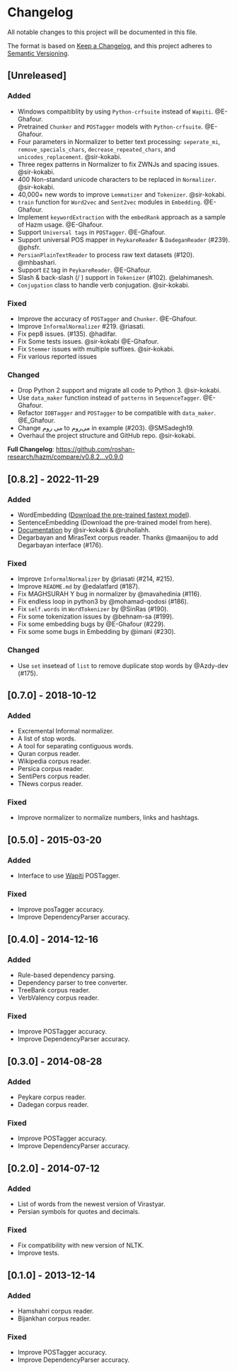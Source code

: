 # Changelog

All notable changes to this project will be documented in this file.

The format is based on [Keep a Changelog](https://keepachangelog.com/en/1.1.0/),
and this project adheres to [Semantic Versioning](https://semver.org/spec/v2.0.0.html).

## [Unreleased]

### Added
- Windows compaitiblity by using `Python-crfsuite` instead of `Wapiti`. @E-Ghafour.
- Pretrained `Chunker` and `POSTagger` models with `Python-crfsuite`. @E-Ghafour.
- Four parameters in Normalizer to better text processing: `seperate_mi`, `remove_specials_chars`, `decrease_repeated_chars`, and `unicodes_replacement`. @sir-kokabi.
- Three regex patterns in Normalizer to fix ZWNJs and spacing issues. @sir-kokabi.
- 400 Non-standard unicode characters to be replaced in `Normalizer`. @sir-kokabi.
- 40,000+ new words to improve `Lemmatizer` and `Tokenizer`. @sir-kokabi.
- `train` function for `Word2vec` and `Sent2vec` modules in `Embedding`. @E-Ghafour.
- Implement `keywordExtraction` with the `embedRank` approach as a sample of Hazm usage. @E-Ghafour.
- Support `Universal tags` in `POSTagger`. @E-Ghafour.
- Support universal POS mapper in `PeykareReader` & `DadeganReader` (#239). @phsfr.
- `PersianPlainTextReader` to process raw text datasets (#120). @mhbashari.
- Support `EZ` tag in `PeykareReader`. @E-Ghafour.
- Slash & back-slash (/ \) support in `Tokenizer` (#102). @elahimanesh.
- `Conjugation` class to handle verb conjugation. @sir-kokabi.

### Fixed
- Improve the accuracy of `POSTagger` and `Chunker`. @E-Ghafour.
- Improve `InformalNormalizer` #219. @riasati.
- Fix pep8 issues. (#135). @hadifar.
- Fix Some tests issues. @sir-kokabi @E-Ghafour.
- Fix `Stemmer` issues with multiple suffixes. @sir-kokabi.
- Fix various reported issues

### Changed
- Drop Python 2 support and migrate all code to Python 3. @sir-kokabi.
- Use `data_maker` function instead of `patterns` in `SequenceTagger`. @E-Ghafour.
- Refactor `IOBTagger` and `POSTagger` to be compatible with `data_maker`. @E_Ghafour.
- Change می روم to می‌روم in example (#203). @SMSadegh19.
- Overhaul the project structure and GitHub repo. @sir-kokabi.

**Full Changelog**: https://github.com/roshan-research/hazm/compare/v0.8.2...v0.9.0

## [0.8.2] - 2022-11-29

### Added

- WordEmbedding ([Download the pre-trained fastext model](https://mega.nz/file/GqZUlbpS#XRYP5FHbPK2LnLZ8IExrhrw3ZQ-jclNSVCz59uEhrxY)).
- SentenceEmbedding (Download the pre-trained model from here).
- [Documentation](https://www.roshan-ai.ir/hazm/docs/) by @sir-kokabi & @ruhollahh.
- Degarbayan and MirasText corpus reader. Thanks @maanijou to add Degarbayan interface (#176).

### Fixed

- Improve `InformalNormalizer` by @riasati (#214, #215).
- Improve `README.md` by @edalatfard (#187).
- Fix MAGHSURAH Y bug in normalizer by @mavahedinia (#116).
- Fix endless loop in python3 by @mohamad-qodosi (#186).
- Fix `self.words` in `WordTokenizer` by @SinRas (#190).
- Fix some tokenization issues by @behnam-sa (#199).
- Fix some embedding bugs by @E-Ghafour (#229).
- Fix some some bugs in Embedding by @imani (#230).

### Changed

- Use `set` insetead of `list` to remove duplicate stop words by @Azdy-dev (#175).

## [0.7.0] - 2018-10-12

### Added

- Excremental Informal normalizer.
- A list of stop words.
- A tool for separating contiguous words.
- Quran corpus reader.
- Wikipedia corpus reader.
- Persica corpus reader.
- SentiPers corpus reader.
- TNews corpus reader.

### Fixed

- Improve normalizer to normalize numbers, links and hashtags.

## [0.5.0] - 2015-03-20

### Added

- Interface to use [Wapiti](https://wapiti.limsi.fr/) POSTagger.

### Fixed

- Improve posTagger accuracy.
- Improve DependencyParser accuracy.


## [0.4.0] - 2014-12-16

### Added
- Rule-based dependency parsing.
- Dependency parser to tree converter.
- TreeBank corpus reader.
- VerbValency corpus reader.

### Fixed

- Improve POSTagger accuracy.
- Improve DependencyParser accuracy.

## [0.3.0] - 2014-08-28

### Added

- Peykare corpus reader.
- Dadegan corpus reader.

### Fixed

- Improve POSTagger accuracy.
- Improve DependencyParser accuracy.

## [0.2.0] - 2014-07-12

### Added
- List of words from the newest version of Virastyar.
- Persian symbols for quotes and decimals.

### Fixed
- Fix compatibility with new version of NLTK.
- Improve tests.


## [0.1.0] - 2013-12-14

### Added
- Hamshahri corpus reader.
- Bijankhan corpus reader.

### Fixed
- Improve POSTagger accuracy.
- Improve DependencyParser accuracy.
